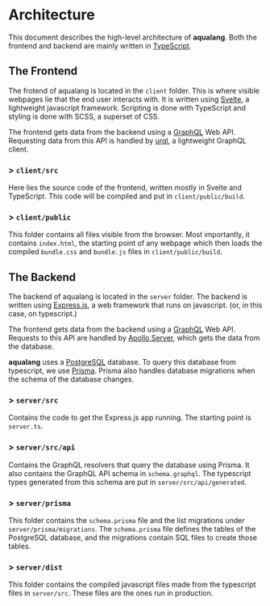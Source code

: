 # Architecture

This document describes the high-level architecture of **aqualang**. Both the frontend and backend are mainly written in [TypeScript](https://www.typescriptlang.org).

## The Frontend

The frotend of aqualang is located in the `client` folder. This is where visible webpages lie that the end user interacts with. It is written using [Svelte](https://svelte.dev/), a lightweight javascript framework. Scripting is done with TypeScript and styling is done with SCSS, a superset of CSS.

The frontend gets data from the backend using a [GraphQL](https://graphql.org) Web API. Requesting data from this API is handled by [urql](https://formidable.com/open-source/urql/), a lightweight GraphQL client.

### > `client/src`

Here lies the source code of the frontend, written mostly in Svelte and TypeScript. This code will be compiled and put in `client/public/build`.

### > `client/public`

This folder contains all files visible from the browser. Most importantly, it contains `index.html`, the starting point of any webpage which then loads the compiled `bundle.css` and `bundle.js` files in `client/public/build`.

## The Backend

The backend of aqualang is located in the `server` folder. The backend is written using [Express.js](https://expressjs.com), a web framework that runs on javascript. (or, in this case, on typescript.)

The frontend gets data from the backend using a [GraphQL](https://graphql.org) Web API. Requests to this API are handled by [Apollo Server](https://www.apollographql.com/docs/apollo-server/), which gets the data from the database.

**aqualang** uses a [PostgreSQL](https://www.postgresql.org) database. To query this database from typescript, we use [Prisma](https://www.prisma.io). Prisma also handles database migrations when the schema of the database changes.

### > `server/src`

Contains the code to get the Express.js app running. The starting point is `server.ts`.

### > `server/src/api`

Contains the GraphQL resolvers that query the database using Prisma. It also contains the GraphQL API schema in `schema.graphql`. The typescript types generated from this schema are put in `server/src/api/generated`.

### > `server/prisma`

This folder contains the `schema.prisma` file and the list migrations under `server/prisma/migrations`. The `schema.prisma` file defines the tables of the PostgreSQL database, and the migrations contain SQL files to create those tables.

### > `server/dist`

This folder contains the compiled javascript files made from the typescript files in `server/src`. These files are the ones run in production.
